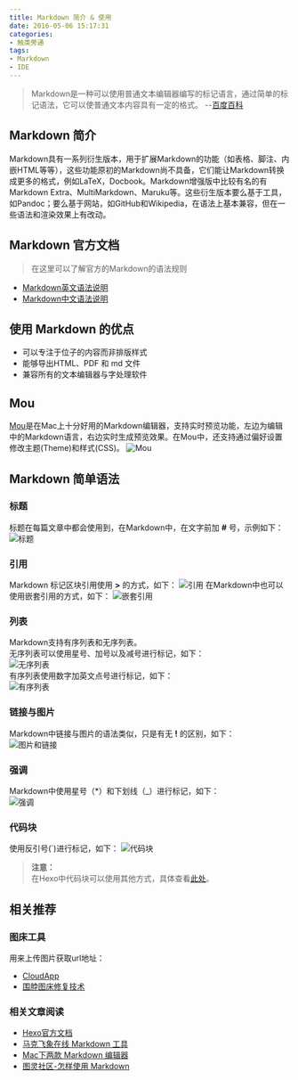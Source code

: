 ```yaml
---
title: Markdown 简介 & 使用
date: 2016-05-06 15:17:31
categories:
- 触类旁通
tags:
- Markdown
- IDE
---
```

> Markdown是一种可以使用普通文本编辑器编写的标记语言，通过简单的标记语法，它可以使普通文本内容具有一定的格式。 --[百度百科](http://baike.baidu.com/view/2311114.htm)

## Markdown 简介
Markdown具有一系列衍生版本，用于扩展Markdown的功能（如表格、脚注、内嵌HTML等等），这些功能原初的Markdown尚不具备，它们能让Markdown转换成更多的格式，例如LaTeX，Docbook。Markdown增强版中比较有名的有Markdown Extra、MultiMarkdown、Maruku等。这些衍生版本要么基于工具，如Pandoc；要么基于网站，如GitHub和Wikipedia，在语法上基本兼容，但在一些语法和渲染效果上有改动。
<!-- more -->

## Markdown 官方文档
> 在这里可以了解官方的Markdown的语法规则
 
* [Markdown英文语法说明](http://daringfireball.net/projects/markdown/syntax)
* [Markdown中文语法说明](http://wowubuntu.com/markdown/#list)

## 使用 Markdown 的优点
* 可以专注于位子的内容而非排版样式
* 能够导出HTML、PDF 和 md 文件
* 兼容所有的文本编辑器与字处理软件

## Mou
[Mou](http://25.io/mou/)是在Mac上十分好用的Markdown编辑器，支持实时预览功能，左边为编辑中的Markdown语言，右边实时生成预览效果。在Mou中，还支持通过偏好设置修改主题(Theme)和样式(CSS)。
![Mou](http://ww2.sinaimg.cn/large/b36cd9dbgw1f3lqyf1ihyj21cu100asy.jpg)

## Markdown 简单语法
### 标题
标题在每篇文章中都会使用到，在Markdown中，在文字前加 **#** 号，示例如下：
![标题](http://ww1.sinaimg.cn/large/b36cd9dbgw1f3lr1z1tnqj210c0lcgox.jpg)

### 引用
Markdown 标记区块引用使用 **>** 的方式，如下：
![引用](http://ww4.sinaimg.cn/large/b36cd9dbgw1f3lreahlyjj211o0ikdke.jpg)
在Markdown中也可以使用嵌套引用的方式，如下：
![嵌套引用](http://ww2.sinaimg.cn/large/b36cd9dbgw1f3lrg8h8s1j211o0ik0xi.jpg)

### 列表
Markdown支持有序列表和无序列表。  
无序列表可以使用星号、加号以及减号进行标记，如下：  
![无序列表](http://ww1.sinaimg.cn/large/b36cd9dbgw1f3lrkv5hjoj217w0patbk.jpg)  
有序列表使用数字加英文点号进行标记，如下：  
![有序列表](http://ww1.sinaimg.cn/large/b36cd9dbgw1f3lrmw9mioj20ri0ik0u1.jpg)

### 链接与图片
Markdown中链接与图片的语法类似，只是有无 **!** 的区别，如下：  
![图片和链接](http://ww4.sinaimg.cn/large/b36cd9dbgw1f3lrrd3uoxj218g0kugpi.jpg)  

### 强调
Markdown中使用星号（*）和下划线（_）进行标记，如下：  
![强调](http://ww2.sinaimg.cn/large/b36cd9dbgw1f3lrw8wx6yj218g0ku41b.jpg)  

### 代码块
使用反引号(`)进行标记，如下：
![代码块](http://ww4.sinaimg.cn/large/b36cd9dbgw1f3lsyvqfrfj218g0kuafz.jpg)
> **注意：**  
> 在Hexo中代码块可以使用其他方式，具体查看[此处](https://hexo.io/zh-cn/docs/tag-plugins.html)。

## 相关推荐
### 图床工具
用来上传图片获取url地址：
* [CloudApp](https://www.getcloudapp.com/)
* [围脖图床修复技术](http://weibotuchuang.sinaapp.com/)

### 相关文章阅读
* [Hexo官方文档](https://hexo.io/zh-cn/docs/)
* [马克飞象在线 Markdown 工具](https://maxiang.io/)
* [Mac下两款 Markdown 编辑器](http://www.jianshu.com/p/6c157af09e84)
* [图灵社区-怎样使用 Markdown](http://www.ituring.com.cn/article/23)

